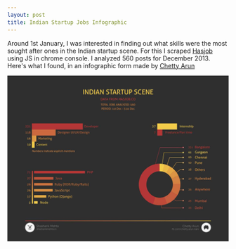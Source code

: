 ```yaml
---
layout: post
title: Indian Startup Jobs Infographic
---
```


Around 1st January, I was interested in finding out what skills were the most sought after ones in the Indian startup scene. For this I scraped [Hasjob](http://hasjob.co) using JS in chrome console. I analyzed 560 posts for December 2013. Here's what I found, in an infographic form made by [Chetty Arun](http://fb.com/chetty.arun.nani)

![Startup Jobs Infographic](/images/posts/hasjobs/infographic.jpg)